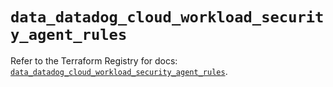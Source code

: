 # `data_datadog_cloud_workload_security_agent_rules`

Refer to the Terraform Registry for docs: [`data_datadog_cloud_workload_security_agent_rules`](https://registry.terraform.io/providers/datadog/datadog/3.54.0/docs/data-sources/cloud_workload_security_agent_rules).
